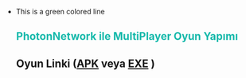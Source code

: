 + This is a green colored line
<br><h2 style="color: #16B9AB;">PhotonNetwork ile MultiPlayer Oyun Yapımı <h2>
Oyun Linki (<a href = "#">APK</a> veya <a  href = "#">EXE</a> )
  

